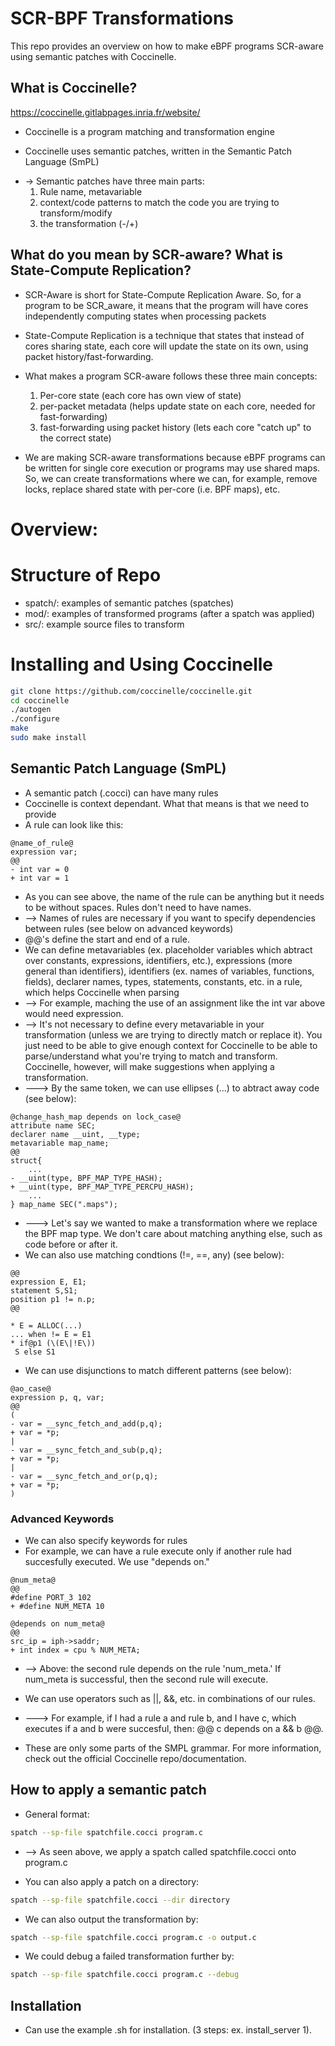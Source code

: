 # SCR-BPF Transformations

This repo provides an overview on how to make eBPF programs SCR-aware using semantic patches with Coccinelle.

## What is Coccinelle?
https://coccinelle.gitlabpages.inria.fr/website/ 
- Coccinelle is a program matching and transformation engine 

- Coccinelle uses semantic patches, written in the Semantic Patch Language (SmPL)
* -> Semantic patches have three main parts:
    1. Rule name, metavariable
    2. context/code patterns to match the code you are trying to transform/modify
    3. the transformation (-/+)

## What do you mean by SCR-aware? What is State-Compute Replication?
- SCR-Aware is short for State-Compute Replication Aware. So, for a program to be SCR_aware, it means that the program will have cores independently computing states when processing packets

- State-Compute Replication is a technique that states that instead of cores sharing state, each core will update the state on its own, using packet history/fast-forwarding.

- What makes a program SCR-aware follows these three main concepts:
    1. Per-core state (each core has own view of state)
    2. per-packet metadata (helps update state on each core, needed for fast-forwarding)
    3. fast-forwarding using packet history (lets each core "catch up" to the correct state)

- We are making SCR-aware transformations because eBPF programs can be written for single core execution or programs may use shared maps. So, we can create transformations where we can, for example, remove locks, replace shared state with per-core (i.e. BPF maps), etc.

# Overview:


# Structure of Repo
- spatch/: examples of semantic patches (spatches)
- mod/: examples of transformed programs (after a spatch was applied)
- src/: example source files to transform

# Installing and Using Coccinelle
```bash
git clone https://github.com/coccinelle/coccinelle.git
cd coccinelle
./autogen
./configure
make 
sudo make install
```


## Semantic Patch Language (SmPL)
- A semantic patch (.cocci) can have many rules 
- Coccinelle is context dependant. What that means is that we need to provide 
- A rule can look like this:
```
@name_of_rule@
expression var;
@@
- int var = 0
+ int var = 1
```
- As you can see above, the name of the rule can be anything but it needs to be without spaces. Rules don't need to have names.
- --> Names of rules are necessary if you want to specify dependencies between rules (see below on advanced keywords)
- @@'s define the start and end of a rule.
- We can define metavariables (ex. placeholder variables which abtract over constants, expressions, identifiers, etc.), expressions (more general than identifiers), identifiers (ex. names of variables, functions, fields), declarer names, types, statements, constants, etc. in a rule, which helps Coccinelle when parsing
- --> For example, maching the use of an assignment like the int var above would need expression.
- --> It's not necessary to define every metavariable in your transformation (unless we are trying to directly match or replace it). You just need to be able to give enough context for Coccinelle to be able to parse/understand what you're trying to match and transform. Coccinelle, however, will make suggestions when applying a transformation.
- ---> By the same token, we can use ellipses (...) to abtract away code (see below):
```
@change_hash_map depends on lock_case@
attribute name SEC;
declarer name __uint, __type;
metavariable map_name;
@@
struct{
    ...
- __uint(type, BPF_MAP_TYPE_HASH);
+ __uint(type, BPF_MAP_TYPE_PERCPU_HASH);
    ...
} map_name SEC(".maps");
```
- ---> Let's say we wanted to make a transformation where we replace the BPF map type. We don't care about matching anything else, such as code before or after it.
- We can also use matching condtions (!=, ==, any) (see below):
```
@@
expression E, E1;
statement S,S1;
position p1 != n.p;
@@

* E = ALLOC(...)
... when != E = E1
* if@p1 (\(E\|!E\))
 S else S1
```
- We can use disjunctions to match different patterns (see below):
```
@ao_case@
expression p, q, var;
@@ 
(
- var = __sync_fetch_and_add(p,q);
+ var = *p; 
| 
- var = __sync_fetch_and_sub(p,q);
+ var = *p; 
| 
- var = __sync_fetch_and_or(p,q);
+ var = *p; 
)
```
  
### Advanced Keywords
- We can also specify keywords for rules
- For example, we can have a rule execute only if another rule had succesfully executed. We use "depends on."
```
@num_meta@
@@
#define PORT_3 102
+ #define NUM_META 10

@depends on num_meta@
@@
src_ip = iph->saddr;
+ int index = cpu % NUM_META;
```
- --> Above: the second rule depends on the rule 'num_meta.' If num_meta is successful, then the second rule will execute.
- We can use operators such as ||, &&, etc. in combinations of our rules.
- ---> For example, if I had a rule a and rule b, and I have c, which executes if a and b were succesful, then: @@ c depends on a && b @@.

  
- These are only some parts of the SMPL grammar. For more information, check out the official Coccinelle repo/documentation.
  
## How to apply a semantic patch
- General format:
```bash
spatch --sp-file spatchfile.cocci program.c 
```
-  --> As seen above, we apply a spatch called spatchfile.cocci onto program.c

- You can also apply a patch on a directory:
```bash
spatch --sp-file spatchfile.cocci --dir directory
```
- We can also output the transformation by:
```bash
spatch --sp-file spatchfile.cocci program.c -o output.c
```
- We could debug a failed transformation further by:
```bash
spatch --sp-file spatchfile.cocci program.c --debug 
```
## Installation
- Can use the example .sh for installation. (3 steps: ex. install_server 1). 
